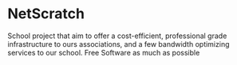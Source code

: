 # NetScratch
School project that aim to offer a cost-efficient, professional grade infrastructure to ours associations,
and a few bandwidth optimizing services to our school.
Free Software as much as possible

